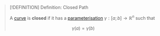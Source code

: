 >[!DEFINITION] Definition: Closed Path
>
>A [curve](Curve.md) is **closed** if it has a [parameterisation](../../../Analysis/Real%20Analysis/Multivariate%20Real%20Analysis/Parametric%20Curves/Parametric%20Curve.md) $\gamma: [a;b] \to \mathbb{R}^n$ such that
>
>$$
>\gamma(a) = \gamma (b)
>$$
>
